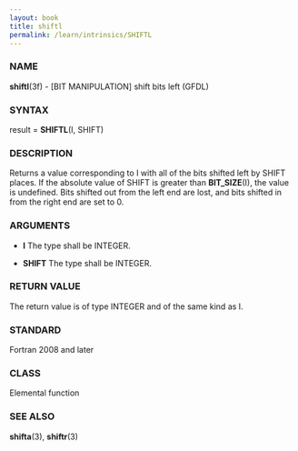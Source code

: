 ```yaml
---
layout: book
title: shiftl
permalink: /learn/intrinsics/SHIFTL
---
```

### NAME

**shiftl**(3f) - \[BIT MANIPULATION\] shift bits left
(GFDL)

### SYNTAX

result = **SHIFTL**(I, SHIFT)

### DESCRIPTION

Returns a value corresponding to I with all of the bits shifted left by
SHIFT places. If the absolute value of SHIFT is greater than
**BIT\_SIZE**(I), the value is undefined. Bits shifted out from the left
end are lost, and bits shifted in from the right end are set to 0.

### ARGUMENTS

  - **I**
    The type shall be INTEGER.

  - **SHIFT**
    The type shall be INTEGER.

### RETURN VALUE

The return value is of type INTEGER and of the same kind as I.

### STANDARD

Fortran 2008 and later

### CLASS

Elemental function

### SEE ALSO

**shifta**(3), **shiftr**(3)
